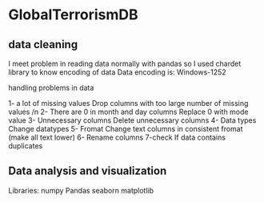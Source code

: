 # GlobalTerrorismDB
## data cleaning
I meet problem in reading data normally with pandas so I used
chardet library to know encoding of data
Data encoding is: Windows-1252

handling problems in data

1- a lot of missing values
Drop columns with too large number of missing values /n
2- There are 0 in month and day columns
Replace 0 with mode value
3- Unnecessary columns
Delete unnecessary columns
4- Data types
Change datatypes
5- Fromat
Change text columns in consistent fromat (make all text
lower)
6- Rename columns
7-check If data contains duplicates
## Data analysis and visualization
Libraries:
numpy
Pandas
seaborn
matplotlib
